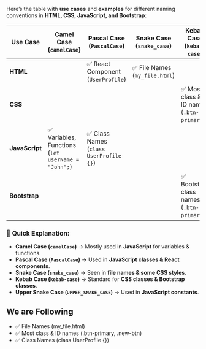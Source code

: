 Here’s the table with **use cases** and **examples** for different naming conventions in **HTML, CSS, JavaScript, and Bootstrap**:

| Use Case       | Camel Case (`camelCase`)                              | Pascal Case (`PascalCase`)                 | Snake Case (`snake_case`)      | Kebab Case (`kebab-case`)                    | Upper Snake Case (`UPPER_SNAKE_CASE`)      |
| -------------- | ----------------------------------------------------- | ------------------------------------------ | ------------------------------ | -------------------------------------------- | ------------------------------------------ |
| **HTML**       |                                                       | ✅ React Component (`UserProfile`)         | ✅ File Names (`my_file.html`) |                                              |                                            |
| **CSS**        |                                                       |                                            |                                | ✅ Most class & ID names<br>(`.btn-primary`) |                                            |
| **JavaScript** | ✅ Variables, Functions<br>(`let userName = "John";`) | ✅ Class Names<br>(`class UserProfile {}`) |                                |                                              | ✅ Constants<br>(`const MAX_LIMIT = 100;`) |
| **Bootstrap**  |                                                       |                                            |                                | ✅ Bootstrap class names<br>(`.btn-primary`) |                                            |

### 🔹 **Quick Explanation**:

- **Camel Case (`camelCase`)** → Mostly used in **JavaScript** for variables & functions.
- **Pascal Case (`PascalCase`)** → Used in **JavaScript classes & React components**.
- **Snake Case (`snake_case`)** → Seen in **file names & some CSS styles**.
- **Kebab Case (`kebab-case`)** → Standard for **CSS classes & Bootstrap classes**.
- **Upper Snake Case (`UPPER_SNAKE_CASE`)** → Used in **JavaScript constants**.


## We are Following

- ✅ File Names (my_file.html)
- ✅ Most class & ID names (.btn-primary, .new-btn)
- ✅ Class Names (class UserProfile {})

